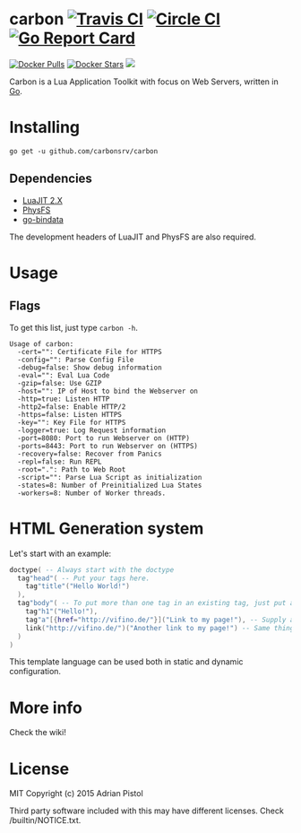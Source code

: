 # carbon [![Travis CI](https://travis-ci.org/carbonsrv/carbon.svg?branch=master)](https://travis-ci.org/carbonsrv/carbon) [![Circle CI](https://circleci.com/gh/carbonsrv/carbon.svg?style=shield)](https://circleci.com/gh/carbonsrv/carbon) [![Go Report Card](https://goreportcard.com/badge/github.com/carbonsrv/carbon)](https://goreportcard.com/report/github.com/carbonsrv/carbon)
[![Docker Pulls](https://img.shields.io/docker/pulls/carbonsrv/carbon.svg)](https://hub.docker.com/r/carbonsrv/carbon/) [![Docker Stars](https://img.shields.io/docker/stars/carbonsrv/carbon.svg)](https://hub.docker.com/r/carbonsrv/carbon/) [![](https://badge.imagelayers.io/carbonsrv/carbon:latest.svg)](https://imagelayers.io/?images=carbonsrv/carbon:latest 'Get your own badge on imagelayers.io')

Carbon is a Lua Application Toolkit with focus on Web Servers, written in [Go](https://golang.org).

# Installing
`go get -u github.com/carbonsrv/carbon`

## Dependencies
- [LuaJIT 2.X](http://luajit.org)
- [PhysFS](https://icculus.org/physfs/)
- [go-bindata](https://github.com/jteeuwen/go-bindata)

The development headers of LuaJIT and PhysFS are also required.

# Usage
## Flags
To get this list, just type `carbon -h`.

    Usage of carbon:
      -cert="": Certificate File for HTTPS
      -config="": Parse Config File
      -debug=false: Show debug information
      -eval="": Eval Lua Code
      -gzip=false: Use GZIP
      -host="": IP of Host to bind the Webserver on
      -http=true: Listen HTTP
      -http2=false: Enable HTTP/2
      -https=false: Listen HTTPS
      -key="": Key File for HTTPS
      -logger=true: Log Request information
      -port=8080: Port to run Webserver on (HTTP)
      -ports=8443: Port to run Webserver on (HTTPS)
      -recovery=false: Recover from Panics
      -repl=false: Run REPL
      -root=".": Path to Web Root
      -script="": Parse Lua Script as initialization
      -states=8: Number of Preinitialized Lua States
      -workers=8: Number of Worker threads.


# HTML Generation system

Let's start with an example:
```lua
doctype( -- Always start with the doctype
  tag"head"( -- Put your tags here.
    tag"title"("Hello World!")
  ),
  tag"body"( -- To put more than one tag in an existing tag, just put a comma after the inside tag and write your other tag after that.
    tag"h1"("Hello!"),
    tag"a"[{href="http://vifino.de/"}]("Link to my page!"), -- Supply arguments like that.
    link("http://vifino.de/")("Another link to my page!") -- Same thing as above, with a small helper function.
  )
)
```
This template language can be used both in static and dynamic configuration.

# More info

Check the wiki!

# License
MIT
Copyright (c) 2015 Adrian Pistol

Third party software included with this may have different licenses. Check /builtin/NOTICE.txt.
